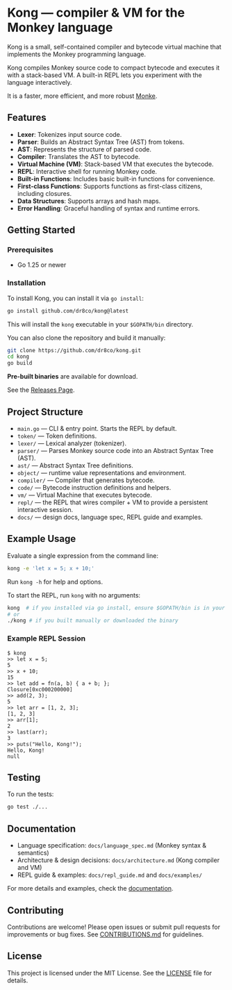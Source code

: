 # Kong — compiler & VM for the Monkey language

Kong is a small, self-contained compiler and bytecode virtual machine
that implements the Monkey programming language.

Kong compiles Monkey source code to compact bytecode and executes it with a stack-based VM.
A built-in REPL lets you experiment with the language interactively.

It is a faster, more efficient, and more robust
[Monke](https://github.com/dr8co/monke "Monke Interpreter").

## Features

- **Lexer**: Tokenizes input source code.
- **Parser**: Builds an Abstract Syntax Tree (AST) from tokens.
- **AST**: Represents the structure of parsed code.
- **Compiler**: Translates the AST to bytecode.
- **Virtual Machine (VM)**: Stack-based VM that executes the bytecode.
- **REPL**: Interactive shell for running Monkey code.
- **Built-in Functions**: Includes basic built-in functions for convenience.
- **First-class Functions**: Supports functions as first-class citizens, including closures.
- **Data Structures**: Supports arrays and hash maps.
- **Error Handling**: Graceful handling of syntax and runtime errors.

## Getting Started

### Prerequisites

- Go 1.25 or newer

### Installation

To install Kong, you can install it via `go install`:

```bash
go install github.com/dr8co/kong@latest
```

This will install the `kong` executable in your `$GOPATH/bin` directory.

You can also clone the repository and build it manually:

```bash
git clone https://github.com/dr8co/kong.git
cd kong
go build
```

**Pre-built binaries** are available for download.

See the [Releases Page](https://github.com/dr8co/kong/releases).

## Project Structure

- `main.go` — CLI & entry point. Starts the REPL by default.
- `token/` — Token definitions.
- `lexer/` — Lexical analyzer (tokenizer).
- `parser/` — Parses Monkey source code into an Abstract Syntax Tree (AST).
- `ast/` — Abstract Syntax Tree definitions.
- `object/` — runtime value representations and environment.
- `compiler/` — Compiler that generates bytecode.
- `code/` — Bytecode instruction definitions and helpers.
- `vm/` — Virtual Machine that executes bytecode.
- `repl/` — the REPL that wires compiler + VM to provide a persistent interactive session.
- `docs/` — design docs, language spec, REPL guide and examples.

## Example Usage

Evaluate a single expression from the command line:

```bash
kong -e 'let x = 5; x + 10;'
```

Run `kong -h` for help and options.

To start the REPL, run `kong` with no arguments:

```bash
kong  # if you installed via go install, ensure $GOPATH/bin is in your PATH
# or
./kong # if you built manually or downloaded the binary
```

### Example REPL Session

```console
$ kong
>> let x = 5;
5
>> x + 10;
15
>> let add = fn(a, b) { a + b; };
Closure[0xc000200000]
>> add(2, 3);
5
>> let arr = [1, 2, 3];
[1, 2, 3]
>> arr[1];
2
>> last(arr);
3
>> puts("Hello, Kong!");
Hello, Kong!
null
```

## Testing

To run the tests:

```bash
go test ./...
```

## Documentation

- Language specification: `docs/language_spec.md` (Monkey syntax & semantics)
- Architecture & design decisions: `docs/architecture.md` (Kong compiler and VM)
- REPL guide & examples: `docs/repl_guide.md` and `docs/examples/`

For more details and examples, check the [documentation](./docs/README.md).

## Contributing

Contributions are welcome! Please open issues or submit pull requests for improvements or bug fixes.
See [CONTRIBUTIONS.md](./CONTRIBUTIONS.md) for guidelines.

## License

This project is licensed under the MIT License.
See the [LICENSE](./LICENSE) file for details.
